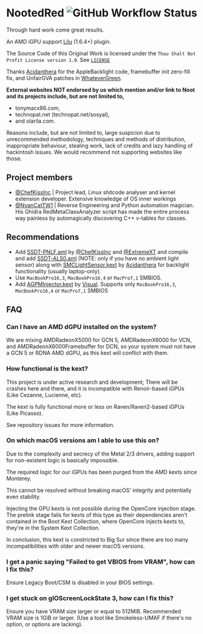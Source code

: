 # NootedRed ![GitHub Workflow Status](https://img.shields.io/github/actions/workflow/status/NootInc/NootedRed/main.yml?branch=master&logo=github&style=for-the-badge)

Through hard work come great results.

An AMD iGPU support [Lilu](https://github.com/acidanthera/Lilu) (1.6.4+) plugin.

The Source Code of this Original Work is licensed under the `Thou Shalt Not Profit License version 1.0`. See [`LICENSE`](https://github.com/NootInc/NootedRed/blob/master/LICENSE)

Thanks [Acidanthera](https://github.com/Acidanthera) for the AppleBacklight code, framebuffer init zero-fill fix, and UnfairGVA patches in [WhateverGreen](https://github.com/Acidanthera/WhateverGreen).

**External websites NOT endorsed by us which mention and/or link to Noot and its projects include, but are not limited to,**

- tonymacx86.com,
- technopat.net (technopat.net/sosyal),
- and olarila.com.

Reasons include, but are not limited to, large suspicion due to unrecommended methodology, techniques and methods of distribution, inappropriate behaviour, stealing work, lack of credits and lazy handling of hackintosh issues. We would recommend not supporting websites like those.

## Project members

- [@ChefKissInc](https://github.com/ChefKissInc) | Project lead, Linux shitcode analyser and kernel extension developer. Extensive knowledge of OS inner workings
- [@NyanCatTW1](https://github.com/NyanCatTW1) | Reverse Engineering and Python automation magician. His Ghidra RedMetaClassAnalyzer script has made the entire process way painless by automagically discovering C++ v-tables for classes.

## Recommendations

- Add [SSDT-PNLF.aml](Assets/SSDT-PNLF.aml) by [@ChefKissInc](https://github.com/ChefKissInc) and [@ExtremeXT](https://github.com/ExtremeXT) and compile and add [SSDT-ALS0.aml](https://github.com/Acidanthera/OpenCorePkg/blob/master/Docs/AcpiSamples/Source/SSDT-ALS0.dsl) (NOTE: only if you have no ambient light sensor) along with [SMCLightSensor.kext](https://github.com/Acidanthera/VirtualSMC) by [Acidanthera](https://github.com/Acidanthera) for backlight functionality (usually laptop-only).
- Use `MacBookPro16,3`, `MacBookPro16,4` or `MacPro7,1` SMBIOS.
- Add [AGPMInjector.kext](Assets/AGPMInjector.kext.zip) by [Visual](https://github.com/ChefKissInc). Supports only `MacBookPro16,3`, `MacBookPro16,4` or `MacPro7,1` SMBIOS

## FAQ

### Can I have an AMD dGPU installed on the system?

We are mixing AMDRadeonX5000 for GCN 5, AMDRadeonX6000 for VCN, and AMDRadeonX6000Framebuffer for DCN, so your system must not have a GCN 5 or RDNA AMD dGPU, as this kext will conflict with them.

### How functional is the kext?

This project is under active research and development; There will be crashes here and there, and it is incompatible with Renoir-based iGPUs (Like Cezanne, Lucienne, etc).

The kext is fully functional more or less on Raven/Raven2-based iGPUs (Like Picasso).

See repository issues for more information.

### On which macOS versions am I able to use this on?

Due to the complexity and secrecy of the Metal 2/3 drivers, adding support for non-existent logic is basically impossible.

The required logic for our iGPUs has been purged from the AMD kexts since Monterey.

This cannot be resolved without breaking macOS' integrity and potentially even stability.

Injecting the GPU kexts is not possible during the OpenCore injection stage. The prelink stage fails for kexts of this type as their dependencies aren't contained in the Boot Kext Collection, where OpenCore injects kexts to, they're in the System Kext Collection.

In conclusion, this kext is constricted to Big Sur since there are too many incompatibilities with older and newer macOS versions.

### I get a panic saying "Failed to get VBIOS from VRAM", how can I fix this?

Ensure Legacy Boot/CSM is disabled in your BIOS settings.

### I get stuck on gIOScreenLockState 3, how can I fix this?

Ensure you have VRAM size larger or equal to 512MiB. Recommended VRAM size is 1GiB or larger. (Use a tool like Smokeless-UMAF if there's no option, or options are lacking).
